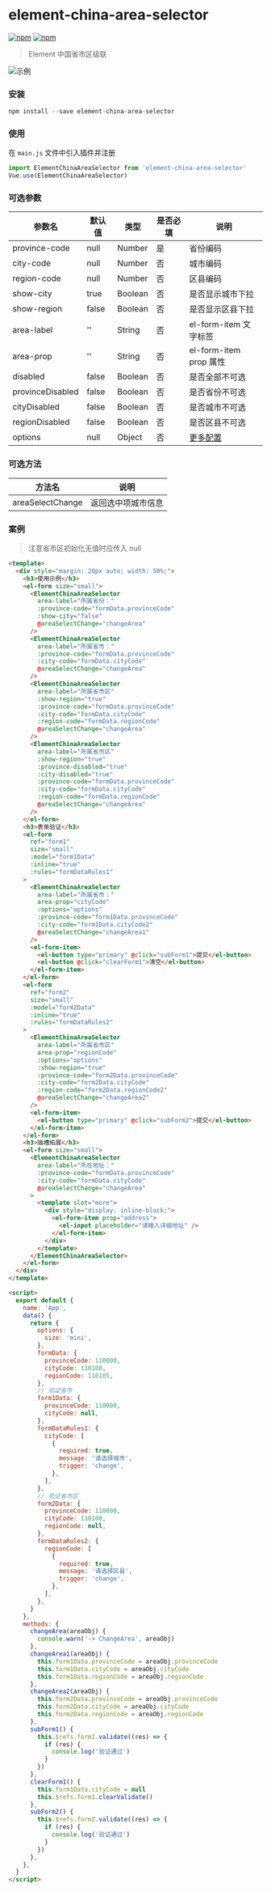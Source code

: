# element-china-area-selector

[![npm](https://img.shields.io/npm/v/element-china-area-selector.svg)](https://www.npmjs.com/package/element-china-area-selector)
[![npm](https://img.shields.io/npm/dt/element-china-area-selector.svg)](https://www.npmjs.com/package/element-china-area-selector)

> Element 中国省市区级联

![示例](https://s1.ax1x.com/2020/09/12/wUIhBd.png)

### 安装

```js
npm install --save element-china-area-selector
```

### 使用

在 `main.js` 文件中引入插件并注册

```js
import ElementChinaAreaSelector from 'element-china-area-selector'
Vue.use(ElementChinaAreaSelector)
```

### 可选参数

| 参数名           | 默认值 | 类型    | 是否必填 | 说明                                                                             |
| ---------------- | ------ | ------- | -------- | -------------------------------------------------------------------------------- |
| province-code    | null   | Number  | 是       | 省份编码                                                                         |
| city-code        | null   | Number  | 否       | 城市编码                                                                         |
| region-code      | null   | Number  | 否       | 区县编码                                                                         |
| show-city        | true   | Boolean | 否       | 是否显示城市下拉                                                                 |
| show-region      | false  | Boolean | 否       | 是否显示区县下拉                                                                 |
| area-label       | ''     | String  | 否       | el-form-item 文字标签                                                            |
| area-prop        | ''     | String  | 否       | el-form-item prop 属性                                                           |
| disabled         | false  | Boolean | 否       | 是否全部不可选                                                                   |
| provinceDisabled | false  | Boolean | 否       | 是否省份不可选                                                                   |
| cityDisabled     | false  | Boolean | 否       | 是否城市不可选                                                                   |
| regionDisabled   | false  | Boolean | 否       | 是否区县不可选                                                                   |
| options          | null   | Object  | 否       | [更多配置](https://element.eleme.cn/#/zh-CN/component/form#form-item-attributes) |

### 可选方法

| 方法名           | 说明               |
| ---------------- | ------------------ |
| areaSelectChange | 返回选中项城市信息 |

### 案例

> 注意省市区初始化无值时应传入 null

```html
<template>
  <div style="margin: 20px auto; width: 50%;">
    <h3>使用示例</h3>
    <el-form size="small">
      <ElementChinaAreaSelector
        area-label="所属省份："
        :province-code="formData.provinceCode"
        :show-city="false"
        @areaSelectChange="changeArea"
      />
      <ElementChinaAreaSelector
        area-label="所属省市："
        :province-code="formData.provinceCode"
        :city-code="formData.cityCode"
        @areaSelectChange="changeArea"
      />
      <ElementChinaAreaSelector
        area-label="所属省市区"
        :show-region="true"
        :province-code="formData.provinceCode"
        :city-code="formData.cityCode"
        :region-code="formData.regionCode"
        @areaSelectChange="changeArea"
      />
      <ElementChinaAreaSelector
        area-label="所属省市区"
        :show-region="true"
        :province-disabled="true"
        :city-disabled="true"
        :province-code="formData.provinceCode"
        :city-code="formData.cityCode"
        :region-code="formData.regionCode"
        @areaSelectChange="changeArea"
      />
    </el-form>
    <h3>表单验证</h3>
    <el-form
      ref="form1"
      size="small"
      :model="form1Data"
      :inline="true"
      :rules="formDataRules1"
    >
      <ElementChinaAreaSelector
        area-label="所属省市："
        area-prop="cityCode"
        :options="options"
        :province-code="form1Data.provinceCode"
        :city-code="form1Data.cityCode2"
        @areaSelectChange="changeArea1"
      />
      <el-form-item>
        <el-button type="primary" @click="subForm1">提交</el-button>
        <el-button @click="clearForm1">清空</el-button>
      </el-form-item>
    </el-form>
    <el-form
      ref="form2"
      size="small"
      :model="form2Data"
      :inline="true"
      :rules="formDataRules2"
    >
      <ElementChinaAreaSelector
        area-label="所属省市区"
        area-prop="regionCode"
        :options="options"
        :show-region="true"
        :province-code="form2Data.provinceCode"
        :city-code="form2Data.cityCode"
        :region-code="form2Data.regionCode2"
        @areaSelectChange="changeArea2"
      />
      <el-form-item>
        <el-button type="primary" @click="subForm2">提交</el-button>
      </el-form-item>
    </el-form>
    <h3>插槽拓展</h3>
    <el-form size="small">
      <ElementChinaAreaSelector
        area-label="所在地址："
        :province-code="formData.provinceCode"
        :city-code="formData.cityCode"
        @areaSelectChange="changeArea"
      >
        <template slot="more">
          <div style="display: inline-block;">
            <el-form-item prop="address">
              <el-input placeholder="请输入详细地址" />
            </el-form-item>
          </div>
        </template>
      </ElementChinaAreaSelector>
    </el-form>
  </div>
</template>

<script>
  export default {
    name: 'App',
    data() {
      return {
        options: {
          size: 'mini',
        },
        formData: {
          provinceCode: 110000,
          cityCode: 110100,
          regionCode: 110105,
        },
        // 验证省市
        form1Data: {
          provinceCode: 110000,
          cityCode: null,
        },
        formDataRules1: {
          cityCode: [
            {
              required: true,
              message: '请选择城市',
              trigger: 'change',
            },
          ],
        },
        // 验证省市区
        form2Data: {
          provinceCode: 110000,
          cityCode: 110100,
          regionCode: null,
        },
        formDataRules2: {
          regionCode: [
            {
              required: true,
              message: '请选择区县',
              trigger: 'change',
            },
          ],
        },
      }
    },
    methods: {
      changeArea(areaObj) {
        console.warn('-> ChangeArea', areaObj)
      },
      changeArea1(areaObj) {
        this.form1Data.provinceCode = areaObj.provinceCode
        this.form1Data.cityCode = areaObj.cityCode
        this.form1Data.regionCode = areaObj.regionCode
      },
      changeArea2(areaObj) {
        this.form2Data.provinceCode = areaObj.provinceCode
        this.form2Data.cityCode = areaObj.cityCode
        this.form2Data.regionCode = areaObj.regionCode
      },
      subForm1() {
        this.$refs.form1.validate((res) => {
          if (res) {
            console.log('验证通过')
          }
        })
      },
      clearForm1() {
        this.form1Data.cityCode = null
        this.$refs.form1.clearValidate()
      },
      subForm2() {
        this.$refs.form2.validate((res) => {
          if (res) {
            console.log('验证通过')
          }
        })
      },
    },
  }
</script>
```
